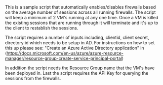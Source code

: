 This is a sample script that automatically enables/disables firewalls based on the average number of sessions across all running firewalls. The script will keep a minimum of 2 VM's running at any one time. Once a VM is killed the existing sessions that are running through it will terminate and it's up to the client to restablish the sessions. 

The script requires a number of inputs including, clientid, client secret, directory id which needs to be setup in AD. For instructions on how to set this up please see: 
"Create an Azure Active Directory application" in (https://docs.microsoft.com/en-us/azure/azure-resource-manager/resource-group-create-service-principal-portal)

In addition the script needs the Resource Group name that the VM's have been deployed in. Last the script requires the API Key for querying the sessions from the firewalls. 
